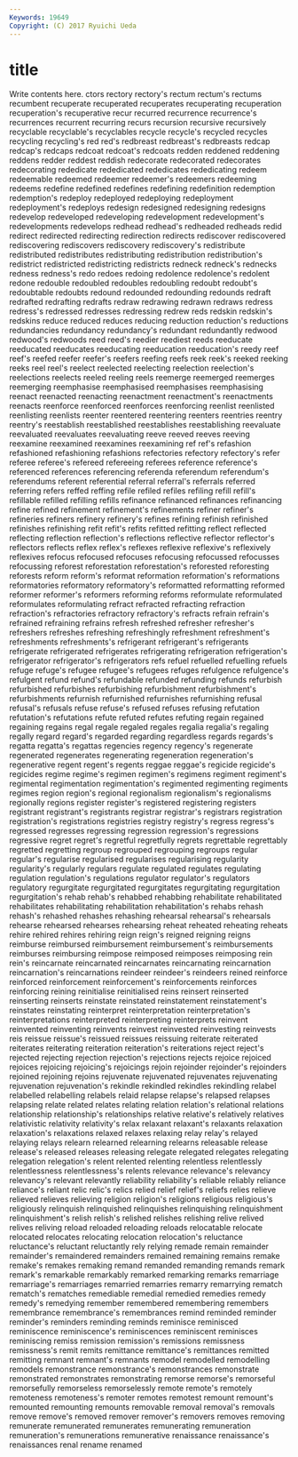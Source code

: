 ```yaml
---
Keywords: 19649 
Copyright: (C) 2017 Ryuichi Ueda
---
```


# title

Write contents here.
ctors rectory rectory's rectum rectum's rectums recumbent
recuperate recuperated recuperates recuperating recuperation recuperation's recuperative recur recurred recurrence
recurrence's recurrences recurrent recurring recurs recursion recursive recursively recyclable recyclable's
recyclables recycle recycle's recycled recycles recycling recycling's red red's redbreast
redbreast's redbreasts redcap redcap's redcaps redcoat redcoat's redcoats redden reddened
reddening reddens redder reddest reddish redecorate redecorated redecorates redecorating rededicate
rededicated rededicates rededicating redeem redeemable redeemed redeemer redeemer's redeemers redeeming
redeems redefine redefined redefines redefining redefinition redemption redemption's redeploy redeployed
redeploying redeployment redeployment's redeploys redesign redesigned redesigning redesigns redevelop redeveloped
redeveloping redevelopment redevelopment's redevelopments redevelops redhead redhead's redheaded redheads redid
redirect redirected redirecting redirection redirects rediscover rediscovered rediscovering rediscovers rediscovery
rediscovery's redistribute redistributed redistributes redistributing redistribution redistribution's redistrict redistricted redistricting
redistricts redneck redneck's rednecks redness redness's redo redoes redoing redolence
redolence's redolent redone redouble redoubled redoubles redoubling redoubt redoubt's redoubtable
redoubts redound redounded redounding redounds redraft redrafted redrafting redrafts redraw
redrawing redrawn redraws redress redress's redressed redresses redressing redrew reds
redskin redskin's redskins reduce reduced reduces reducing reduction reduction's reductions
redundancies redundancy redundancy's redundant redundantly redwood redwood's redwoods reed reed's
reedier reediest reeds reeducate reeducated reeducates reeducating reeducation reeducation's reedy
reef reef's reefed reefer reefer's reefers reefing reefs reek reek's
reeked reeking reeks reel reel's reelect reelected reelecting reelection reelection's
reelections reelects reeled reeling reels reemerge reemerged reemerges reemerging reemphasise
reemphasised reemphasises reemphasising reenact reenacted reenacting reenactment reenactment's reenactments reenacts
reenforce reenforced reenforces reenforcing reenlist reenlisted reenlisting reenlists reenter reentered
reentering reenters reentries reentry reentry's reestablish reestablished reestablishes reestablishing reevaluate
reevaluated reevaluates reevaluating reeve reeved reeves reeving reexamine reexamined reexamines
reexamining ref ref's refashion refashioned refashioning refashions refectories refectory refectory's
refer referee referee's refereed refereeing referees reference reference's referenced references
referencing referenda referendum referendum's referendums referent referential referral referral's referrals
referred referring refers reffed reffing refile refiled refiles refiling refill
refill's refillable refilled refilling refills refinance refinanced refinances refinancing refine
refined refinement refinement's refinements refiner refiner's refineries refiners refinery refinery's
refines refining refinish refinished refinishes refinishing refit refit's refits refitted
refitting reflect reflected reflecting reflection reflection's reflections reflective reflector reflector's
reflectors reflects reflex reflex's reflexes reflexive reflexive's reflexively reflexives refocus
refocused refocuses refocusing refocussed refocusses refocussing reforest reforestation reforestation's reforested
reforesting reforests reform reform's reformat reformation reformation's reformations reformatories reformatory
reformatory's reformatted reformatting reformed reformer reformer's reformers reforming reforms reformulate
reformulated reformulates reformulating refract refracted refracting refraction refraction's refractories refractory
refractory's refracts refrain refrain's refrained refraining refrains refresh refreshed refresher
refresher's refreshers refreshes refreshing refreshingly refreshment refreshment's refreshments refreshments's refrigerant
refrigerant's refrigerants refrigerate refrigerated refrigerates refrigerating refrigeration refrigeration's refrigerator refrigerator's
refrigerators refs refuel refuelled refuelling refuels refuge refuge's refugee refugee's
refugees refuges refulgence refulgence's refulgent refund refund's refundable refunded refunding
refunds refurbish refurbished refurbishes refurbishing refurbishment refurbishment's refurbishments refurnish refurnished
refurnishes refurnishing refusal refusal's refusals refuse refuse's refused refuses refusing
refutation refutation's refutations refute refuted refutes refuting regain regained regaining
regains regal regale regaled regales regalia regalia's regaling regally regard
regard's regarded regarding regardless regards regards's regatta regatta's regattas regencies
regency regency's regenerate regenerated regenerates regenerating regeneration regeneration's regenerative regent
regent's regents reggae reggae's regicide regicide's regicides regime regime's regimen
regimen's regimens regiment regiment's regimental regimentation regimentation's regimented regimenting regiments
regimes region region's regional regionalism regionalism's regionalisms regionally regions register
register's registered registering registers registrant registrant's registrants registrar registrar's registrars
registration registration's registrations registries registry registry's regress regress's regressed regresses
regressing regression regression's regressions regressive regret regret's regretful regretfully regrets
regrettable regrettably regretted regretting regroup regrouped regrouping regroups regular regular's
regularise regularised regularises regularising regularity regularity's regularly regulars regulate regulated
regulates regulating regulation regulation's regulations regulator regulator's regulators regulatory regurgitate
regurgitated regurgitates regurgitating regurgitation regurgitation's rehab rehab's rehabbed rehabbing rehabilitate
rehabilitated rehabilitates rehabilitating rehabilitation rehabilitation's rehabs rehash rehash's rehashed rehashes
rehashing rehearsal rehearsal's rehearsals rehearse rehearsed rehearses rehearsing reheat reheated
reheating reheats rehire rehired rehires rehiring reign reign's reigned reigning
reigns reimburse reimbursed reimbursement reimbursement's reimbursements reimburses reimbursing reimpose reimposed
reimposes reimposing rein rein's reincarnate reincarnated reincarnates reincarnating reincarnation reincarnation's
reincarnations reindeer reindeer's reindeers reined reinforce reinforced reinforcement reinforcement's reinforcements
reinforces reinforcing reining reinitialise reinitialised reins reinsert reinserted reinserting reinserts
reinstate reinstated reinstatement reinstatement's reinstates reinstating reinterpret reinterpretation reinterpretation's reinterpretations
reinterpreted reinterpreting reinterprets reinvent reinvented reinventing reinvents reinvest reinvested reinvesting
reinvests reis reissue reissue's reissued reissues reissuing reiterate reiterated reiterates
reiterating reiteration reiteration's reiterations reject reject's rejected rejecting rejection rejection's
rejections rejects rejoice rejoiced rejoices rejoicing rejoicing's rejoicings rejoin rejoinder
rejoinder's rejoinders rejoined rejoining rejoins rejuvenate rejuvenated rejuvenates rejuvenating rejuvenation
rejuvenation's rekindle rekindled rekindles rekindling relabel relabelled relabelling relabels relaid
relapse relapse's relapsed relapses relapsing relate related relates relating relation
relation's relational relations relationship relationship's relationships relative relative's relatively relatives
relativistic relativity relativity's relax relaxant relaxant's relaxants relaxation relaxation's relaxations
relaxed relaxes relaxing relay relay's relayed relaying relays relearn relearned
relearning relearns releasable release release's released releases releasing relegate relegated
relegates relegating relegation relegation's relent relented relenting relentless relentlessly relentlessness
relentlessness's relents relevance relevance's relevancy relevancy's relevant relevantly reliability reliability's
reliable reliably reliance reliance's reliant relic relic's relics relied relief
relief's reliefs relies relieve relieved relieves relieving religion religion's religions
religious religious's religiously relinquish relinquished relinquishes relinquishing relinquishment relinquishment's relish
relish's relished relishes relishing relive relived relives reliving reload reloaded
reloading reloads relocatable relocate relocated relocates relocating relocation relocation's reluctance
reluctance's reluctant reluctantly rely relying remade remain remainder remainder's remaindered
remainders remained remaining remains remake remake's remakes remaking remand remanded
remanding remands remark remark's remarkable remarkably remarked remarking remarks remarriage
remarriage's remarriages remarried remarries remarry remarrying rematch rematch's rematches remediable
remedial remedied remedies remedy remedy's remedying remember remembered remembering remembers
remembrance remembrance's remembrances remind reminded reminder reminder's reminders reminding reminds
reminisce reminisced reminiscence reminiscence's reminiscences reminiscent reminisces reminiscing remiss remission
remission's remissions remissness remissness's remit remits remittance remittance's remittances remitted
remitting remnant remnant's remnants remodel remodelled remodelling remodels remonstrance remonstrance's
remonstrances remonstrate remonstrated remonstrates remonstrating remorse remorse's remorseful remorsefully remorseless
remorselessly remote remote's remotely remoteness remoteness's remoter remotes remotest remount
remount's remounted remounting remounts removable removal removal's removals remove remove's
removed remover remover's removers removes removing remunerate remunerated remunerates remunerating
remuneration remuneration's remunerations remunerative renaissance renaissance's renaissances renal rename renamed
